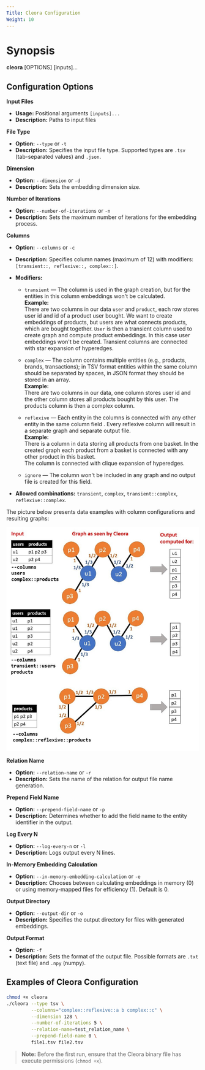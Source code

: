 ```yaml
---
Title: Cleora Configuration
Weight: 10
---
```


# Synopsis

**cleora** [OPTIONS] [inputs]...

## Configuration Options

**Input Files**  

 - **Usage:** Positional arguments `[inputs]...` 
 - **Description:** Paths to input files  

**File Type**  

   - **Option:** `--type` or `-t`
   - **Description:** Specifies the input file type. Supported types are `.tsv` (tab-separated values) and `.json`.

**Dimension**  

   - **Option:** `--dimension` or `-d`
   - **Description:** Sets the embedding dimension size.

**Number of Iterations**  

   - **Option:** `--number-of-iterations` or `-n`
   - **Description:** Sets the maximum number of iterations for the embedding process.

**Columns**  

   - **Option:** `--columns` or `-c`
   - **Description:** Specifies column names (maximum of 12) with modifiers: `[transient::, reflexive::, complex::]`.
   - **Modifiers:**
     - `transient` — The column is used in the graph creation, but for the entities in this column embeddings won't be calculated.  
       **Example:**  
       There are two columns in our data `user` and `product`, 
       each row stores user id and id of a product user bought. We want to 
       create embeddings of products, but users are what connects products, 
       which are bought together. `User` is then a transient column used to 
       create graph and compute product embeddings. In this case user 
       embeddings won't be created. 
       Transient columns are connected with star expansion of hyperedges.  

     - `complex` — The column contains multiple entities (e.g., products, brands, transactions); in TSV format entities within the same column should be separated by spaces, in JSON format they should be stored in an array.  
       **Example:**   
       There are two columns in our data, one column stores user id and 
       the other column stores all products bought by this user. The products 
       column is then a complex column.

     - `reflexive` — Each entity in the columns is connected with any other entity in the same column field . Every reflexive column will result in a separate graph and separate output file.  
       **Example:**   
       There is a column in data storing all products from one 
       basket. In the created graph each product from a basket is connected 
       with any other product in this basket.  
       The column is connected with clique expansion of hyperedges.

     - `ignore` — The column won't be included in any graph and no output file is created for this field.

   - **Allowed combinations:** `transient`, `complex`, `transient::complex`, `reflexive::complex`.

   The picture below presents data examples with column configurations and resulting graphs:

   ![examples use case of column modifiers](_static/cleora-columns.png)

**Relation Name**  

   - **Option:** `--relation-name` or `-r`
   - **Description:** Sets the name of the relation for output file name generation.

**Prepend Field Name**  

   - **Option:** `--prepend-field-name` or `-p`
   - **Description:** Determines whether to add the field name to the entity identifier in the output.

**Log Every N**  

   - **Option:** `--log-every-n` or `-l`
   - **Description:** Logs output every N lines.

**In-Memory Embedding Calculation**  

   - **Option:** `--in-memory-embedding-calculation` or `-e`
   - **Description:** Chooses between calculating embeddings in memory (0) or using memory-mapped files for efficiency (1). Default is 0.

**Output Directory**  

   - **Option:** `--output-dir` or `-o`
   - **Description:** Specifies the output directory for files with generated embeddings.

**Output Format**  

   - **Option:** `-f`
   - **Description:** Sets the format of the output file. Possible formats are `.txt` (text file) and `.npy` (numpy).

## Examples of Cleora Configuration

```bash
chmod +x cleora
./cleora --type tsv \
         --columns="complex::reflexive::a b complex::c" \
         --dimension 128 \
         --number-of-iterations 5 \
         --relation-name=test_relation_name \
         --prepend-field-name 0 \
         file1.tsv file2.tsv
```

> **Note:** Before the first run, ensure that the Cleora binary file has execute permissions (`chmod +x`). 


